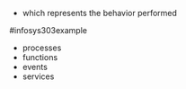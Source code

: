 - which represents the behavior performed

#infosys303example 
- processes
- functions
- events
- services